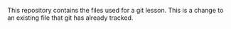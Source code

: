 This repository contains the files used for a git lesson.
This is a change to an existing file that git has already tracked.
